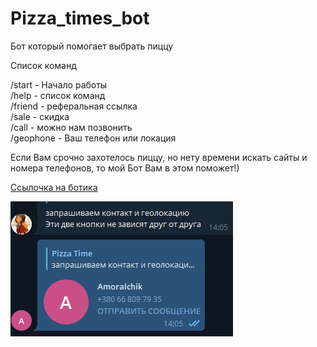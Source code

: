 # Pizza_times_bot 
 
Бот который помогает выбрать пиццу  


Список команд  

/start - Начало работы  
/help - список команд  
/friend - реферальная ссылка  
/sale - скидка  
/call - можно нам позвонить  
/geophone - Ваш телефон или локация  

Если Вам срочно захотелось пиццу, но нету времени искать сайты и номера телефонов, то мой Бот Вам в этом поможет!)

<a href = 'https://t.me/Pizza_times_bot'>Ссылочка на ботика</a>

![Picture](https://github.com/Sergiychik/bot/blob/main/%D0%A1%D0%BD%D0%B8%D0%BC%D0%BE%D0%BA.PNG)
